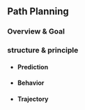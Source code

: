 ## Path Planning

### Overview & Goal

### structure & principle

* #### Prediction
* #### Behavior
* #### Trajectory

